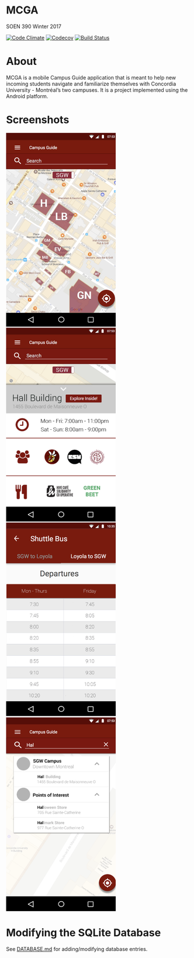 # MCGA
SOEN 390 Winter 2017

[![Code Climate](https://codeclimate.com/github/Taimoorrana1/MCGA/badges/gpa.svg)](https://codeclimate.com/github/Taimoorrana1/MCGA)
[![Codecov](https://img.shields.io/codecov/c/github/Taimoorrana1/MCGA.svg)](https://codecov.io/gh/TaimoorRana/MCGA)
[![Build Status](https://travis-ci.org/TaimoorRana/MCGA.svg?branch=master)](https://travis-ci.org/TaimoorRana/MCGA)

# About
MCGA is a mobile Campus Guide application that is meant to help new incoming students navigate and familiarize themselves with Concordia University - Montréal’s two campuses. It is a project implemented using the Android platform.

# Screenshots
<img src="https://github.com/TaimoorRana/MCGA/raw/master/screenshots/screen.4.png" width="300" height="530">
<img src="https://github.com/TaimoorRana/MCGA/raw/master/screenshots/screen.3.png" width="300" height="530">
<img src="https://github.com/TaimoorRana/MCGA/raw/master/screenshots/screen.2.png" width="300" height="530">
<img src="https://github.com/TaimoorRana/MCGA/raw/master/screenshots/screen.1.png" width="300" height="530">

# Modifying the SQLite Database
See [DATABASE.md](https://github.com/TaimoorRana/MCGA/blob/master/DATABASE.md) for adding/modifying database entries.
